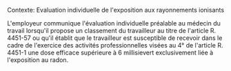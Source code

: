 Contexte: Evaluation individuelle de l'exposition aux rayonnements ionisants

L'employeur communique l'évaluation individuelle préalable au médecin du travail lorsqu'il propose un classement du travailleur au titre de l'article R. 4451-57 ou qu'il établit que le travailleur est susceptible de recevoir dans le cadre de l'exercice des activités professionnelles visées au 4° de l'article R. 4451-1 une dose efficace supérieure à 6 millisievert exclusivement liée à l'exposition au radon.